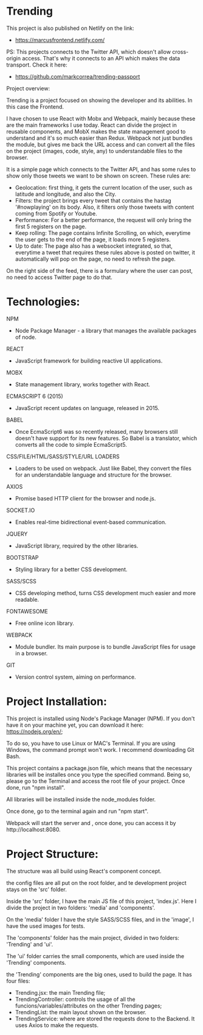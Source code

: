 # Trending

This project is also published on Netlify on the link:
- https://marcusfrontend.netlify.com/

PS: This projects connects to the Twitter API, which doesn't allow cross-origin access. That's why it connects to an API which makes the data transport. Check it here:
- https://github.com/markcorrea/trending-passport

Project overview:

Trending is a project focused on showing the developer and its abilities. In this case the Frontend.

I have chosen to use React with Mobx and Webpack, mainly because these are the main frameworks I use today. React can divide the project in reusable components, and MobX makes the state management good to understand and it's so much easier than Redux. Webpack not just bundles the module, but gives me back the URL access and can convert all the files on the project (images, code, style, any) to understandable files to the browser.

It is a simple page which connects to the Twitter API, and has some rules to show only those tweets we want to be shown on screen. These rules are:
- Geolocation: first thing, it gets the current location of the user, such as latitude and longitude, and also the City.
- Filters: the project brings every tweet that contains the hastag '#nowplaying' on its body. Also, it filters only those tweets with content coming from Spotify or Youtube. 
- Performance: For a better performance, the request will only bring the first 5 registers on the page.
- Keep rolling: The page contains Infinite Scrolling, on which, everytime the user gets to the end of the page, it loads more 5 registers.
- Up to date: The page also has a websocket integrated, so that, everytime a tweet that requires these rules above is posted on twitter, it automatically will pop on the page, no need to refresh the page.

On the right side of the feed, there is a formulary where the user can post, no need to access Twitter page to do that.

# Technologies:

NPM
- Node Package Manager - a library that manages the available packages of node.

REACT
- JavaScript framework for building reactive UI applications.

MOBX
- State management library, works together with React.

ECMASCRIPT 6 (2015)
- JavaScript recent updates on language, released in 2015.

BABEL
- Once EcmaScript6 was so recently released, many browsers still doesn't have support for its new features. So Babel is a translator, which converts all the code to simple EcmaScript5.

CSS/FILE/HTML/SASS/STYLE/URL LOADERS
- Loaders to be used on webpack. Just like Babel, they convert the files for an understandable language and structure for the browser.

AXIOS
- Promise based HTTP client for the browser and node.js.

SOCKET.IO
- Enables real-time bidirectional event-based communication.

JQUERY
- JavaScript library, required by the other libraries.

BOOTSTRAP
- Styling library for a better CSS development.

SASS/SCSS
- CSS developing method, turns CSS development much easier and more readable.

FONTAWESOME
- Free online icon library.

WEBPACK
- Module bundler. Its main purpose is to bundle JavaScript files for usage in a browser.

GIT
- Version control system, aiming on performance.

# Project Installation:

This project is installed using Node's Package Manager (NPM). If you don't have it on your machine yet, you can download it here: https://nodejs.org/en/;

To do so, you have to use Linux or MAC's Terminal. If you are using Windows, the command prompt won't work. I recommend downloading Git Bash.

This project contains a package.json file, which means that the necessary libraries will be installes once you type the specified command. Being so, please go to the Terminal and access the root file of your project. Once done, run "npm install".

All libraries will be installed inside the node_modules folder.

Once done, go to the terminal again and run "npm start".

Webpack will start the server and , once done, you can access it by http://localhost:8080.

# Project Structure:

The structure was all build using React's component concept.

the config files are all put on the root folder, and te development project stays on the 'src' folder.

Inside the 'src' folder, I have the main JS file of this project, 'index.js'. Here I divide the project in two folders: 'media' and 'components'.

On the 'media' folder I have the style SASS/SCSS files, and in the 'image', I have the used images for tests.

The 'components' folder has the main project, divided in two folders: 'Trending' and 'ui'.

The 'ui' folder carries the small components, which are used inside the 'Trending' components.

the 'Trending' components are the big ones, used to build the page. It has four files:

- Trending.jsx: the main Trending file;
- TrendingController: controls the usage of all the funcions/variables/attributes on the other Trending pages;
- TrendingList: the main layout shown on the browser.
- TrendingService: where are stored the requests done to the Backend. It uses Axios to make the requests.